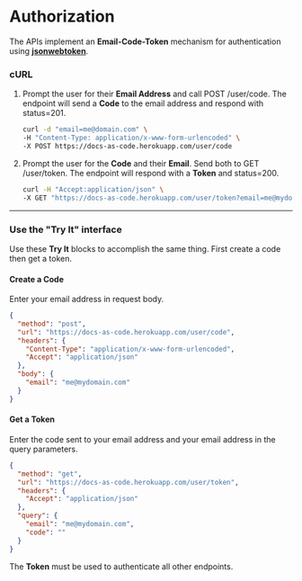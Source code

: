 # Authorization

The APIs implement an **Email-Code-Token** mechanism for authentication using [**jsonwebtoken**](https://www.npmjs.com/package/jsonwebtoken).

### cURL

1.  Prompt the user for their **Email Address** and call POST /user/code. The endpoint will send a **Code** to the email address and respond with status=201.

    ```bash
    curl -d "email=me@domain.com" \
    -H "Content-Type: application/x-www-form-urlencoded" \
    -X POST https://docs-as-code.herokuapp.com/user/code
    ```

2.  Prompt the user for the **Code** and their **Email**. Send both to GET /user/token. The endpoint will respond with a **Token** and status=200.

    ```bash
    curl -H "Accept:application/json" \
    -X GET "https://docs-as-code.herokuapp.com/user/token?email=me@mydomain.com&code=123456" | json_pp
    ```

--- 
### Use the "Try It" interface

Use these **Try It** blocks to accomplish the same thing. First create a code then get a token.


#### Create a Code

Enter your email address in request body.

```json http
{
  "method": "post",
  "url": "https://docs-as-code.herokuapp.com/user/code",
  "headers": {
    "Content-Type": "application/x-www-form-urlencoded",
    "Accept": "application/json"
  },
  "body": {
    "email": "me@mydomain.com"
  }
}
```

#### Get a Token

Enter the code sent to your email address and your email address in the query parameters.

```json http
{
  "method": "get",
  "url": "https://docs-as-code.herokuapp.com/user/token",
  "headers": {
    "Accept": "application/json"
  },
  "query": {
    "email": "me@mydomain.com",
    "code": ""
  }
}
```

The **Token** must be used to authenticate all other endpoints.
